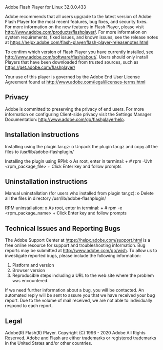 Adobe
Flash Player for Linux
32.0.0.433

Adobe recommends that all users upgrade to the latest version of Adobe Flash 
Player for the most recent features, bug fixes, and security fixes.  
For more information on the new features in Flash Player, please visit 
http://www.adobe.com/products/flashplayer/.  For more information on system 
requirements, fixed issues, and known issues, see the release notes at 
https://helpx.adobe.com/flash-player/flash-player-releasenotes.html

To confirm which version of Flash Player you have currently installed, see 
http://www.adobe.com/software/flash/about/. Users should only install 
Players that have been downloaded from trusted sources, such as 
https://get.adobe.com/flashplayer/

Your use of this player is governed by the Adobe End User License Agreement 
found at http://www.adobe.com/legal/licenses-terms.html


Privacy
-------

Adobe is committed to preserving the privacy of end users. For more 
information on configuring Client-side privacy visit the Settings Manager 
Documentation: http://www.adobe.com/go/flashplayerhelp.


Installation instructions
-------------------------
Installing using the plugin tar.gz:
	o Unpack the plugin tar.gz and copy all the files to /usr/lib/adobe-flashplugin/ 

Installing the plugin using RPM:
	o As root, enter in terminal:
		+ # rpm -Uvh <rpm_package_file>
		+ Click Enter key and follow prompts

Uninstallation instructions
---------------------------
Manual uninstallation (for users who installed from plugin tar.gz):
	o Delete all the files in directory /usr/lib/adobe-flashplugin/

RPM uninstallation:
	o As root, enter in terminal:
		  + # rpm -e <rpm_package_name>
		  + Click Enter key and follow prompts

Technical Issues and Reporting Bugs
-----------------------------------
 
The Adobe Support Center at https://helpx.adobe.com/support.html is a 
free online resource for support and troubleshooting information. 
Bug reports may be submitted at http://www.adobe.com/go/wish. 
To allow us to investigate reported bugs, please include the following 
information:
 
1) Platform and version
2) Browser version
3) Reproducible steps including a URL to the web site where the problem 
   was encountered.
 
If we need further information about a bug, you will be contacted. An 
automated reply will be sent to assure you that we have received your 
bug report. Due to the volume of mail received, we are not able to 
individually respond to each report.


Legal
-----

Adobe(R) Flash(R) Player. Copyright (C) 1996 - 2020 Adobe 
All Rights Reserved. Adobe and Flash  are either trademarks or 
registered trademarks in the United States and/or other countries.
